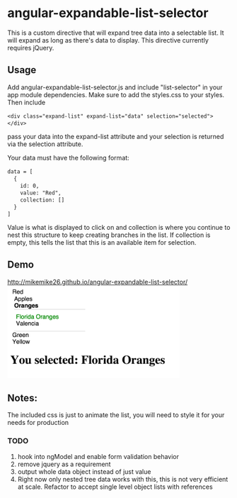 # angular-expandable-list-selector
This is a custom directive that will expand tree data into a selectable list.  It will expand as long as there's data to display. This directive currently requires jQuery.

## Usage
Add angular-expandable-list-selector.js and include "list-selector" in your app module dependencies.  Make sure to add the styles.css to your styles.  Then include
    
    <div class="expand-list" expand-list="data" selection="selected"></div>

pass your data into the expand-list attribute and your selection is returned via the selection attribute.


Your data must have the following format:

    data = [
      {
        id: 0,
        value: "Red",
        collection: []
      }
    ]

Value is what is displayed to click on and collection is where you continue to nest this structure to keep creating branches in the list.
If collection is empty, this tells the list that this is an available item for selection.

## Demo

http://mikemike26.github.io/angular-expandable-list-selector/
<img src="/demo/example.png" width="390" height="209">


## Notes:

The included css is just to animate the list, you will need to style it for your needs for production

### TODO
1. hook into ngModel and enable form validation behavior
2. remove jquery as a requirement
3. output whole data object instead of just value
4. Right now only nested tree data works with this, this is not very efficient at scale.  Refactor to accept single level object lists with references

